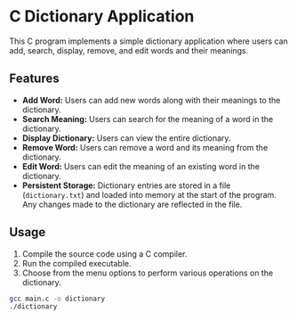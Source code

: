 # C Dictionary Application

This C program implements a simple dictionary application where users can add, search, display, remove, and edit words and their meanings.

## Features

- **Add Word:** Users can add new words along with their meanings to the dictionary.
- **Search Meaning:** Users can search for the meaning of a word in the dictionary.
- **Display Dictionary:** Users can view the entire dictionary.
- **Remove Word:** Users can remove a word and its meaning from the dictionary.
- **Edit Word:** Users can edit the meaning of an existing word in the dictionary.
- **Persistent Storage:** Dictionary entries are stored in a file (`dictionary.txt`) and loaded into memory at the start of the program. Any changes made to the dictionary are reflected in the file.

## Usage

1. Compile the source code using a C compiler.
2. Run the compiled executable.
3. Choose from the menu options to perform various operations on the dictionary.

```bash
gcc main.c -o dictionary
./dictionary
